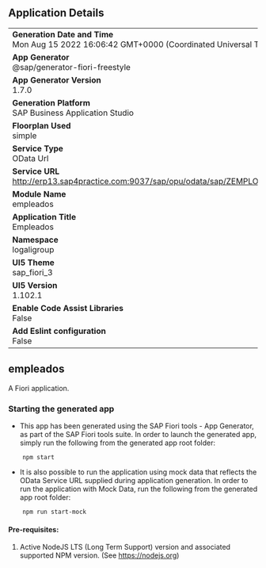 ## Application Details
|               |
| ------------- |
|**Generation Date and Time**<br>Mon Aug 15 2022 16:06:42 GMT+0000 (Coordinated Universal Time)|
|**App Generator**<br>@sap/generator-fiori-freestyle|
|**App Generator Version**<br>1.7.0|
|**Generation Platform**<br>SAP Business Application Studio|
|**Floorplan Used**<br>simple|
|**Service Type**<br>OData Url|
|**Service URL**<br>http://erp13.sap4practice.com:9037/sap/opu/odata/sap/ZEMPLOYEES_SRV
|**Module Name**<br>empleados|
|**Application Title**<br>Empleados|
|**Namespace**<br>logaligroup|
|**UI5 Theme**<br>sap_fiori_3|
|**UI5 Version**<br>1.102.1|
|**Enable Code Assist Libraries**<br>False|
|**Add Eslint configuration**<br>False|

## empleados

A Fiori application.

### Starting the generated app

-   This app has been generated using the SAP Fiori tools - App Generator, as part of the SAP Fiori tools suite.  In order to launch the generated app, simply run the following from the generated app root folder:

```
    npm start
```

- It is also possible to run the application using mock data that reflects the OData Service URL supplied during application generation.  In order to run the application with Mock Data, run the following from the generated app root folder:

```
    npm run start-mock
```

#### Pre-requisites:

1. Active NodeJS LTS (Long Term Support) version and associated supported NPM version.  (See https://nodejs.org)


